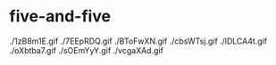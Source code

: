 # five-and-five
./1zB8m1E.gif
./7EEpRDQ.gif
./BToFwXN.gif
./cbsWTsj.gif
./lDLCA4t.gif
./oXbtba7.gif
./sOEmYyY.gif
./vcgaXAd.gif